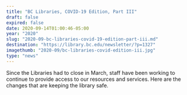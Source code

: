 ```yaml
---
title: "BC Libraries, COVID-19 Edition, Part III"
draft: false
expired: false
date: 2020-09-14T01:00:46-05:00
year: "2020"
slug: "2020-09-bc-libraries-covid-19-edition-part-iii.md"
destination: "https://library.bc.edu/newsletter/?p=1327"
imagethumb: "2020-09/bc-libraries-covid-edition-iii.jpg"
type: "news"
---
```


Since the Libraries had to close in March, staff have been working to continue to provide access to our resources and services. Here are the changes that are keeping the library safe.
